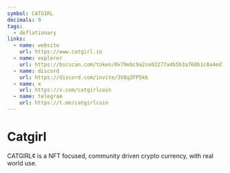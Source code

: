 ```yaml
---
symbol: CATGIRL
decimals: 9
tags:
  - deflationary
links:
  - name: website
    url: https://www.catgirl.io
  - name: explorer
    url: https://bscscan.com/token/0x79ebc9a2ce02277a4b5b3a768b1c0a4ed75bd936
  - name: discord
    url: https://discord.com/invite/3V8gZFP5kb
  - name: x
    url: https://x.com/catgirlcoin
  - name: telegram
    url: https://t.me/catgirlcoin
---
```


# Catgirl

CATGIRL¢ is a NFT focused, community driven crypto currency, with real world use.

